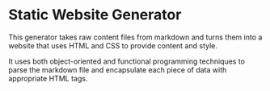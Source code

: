 # Static Website Generator

This generator takes raw content files from markdown and turns them into a website that uses HTML and CSS to provide content and style.

It uses both object-oriented and functional programming techniques to parse the markdown file and encapsulate each piece of data with appropriate HTML tags.